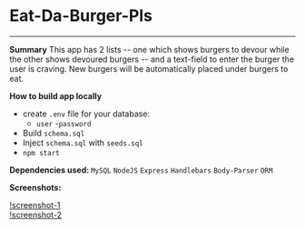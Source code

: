 <h1>Eat-Da-Burger-Pls</h1>

<hr/>

<strong>Summary</strong>
This app has 2 lists -- one which shows burgers to devour while the other shows devoured burgers -- and a text-field to enter the burger the user is craving. New burgers will be automatically placed under burgers to eat. 

<strong>How to build app locally</strong>

- create `.env` file for your database: 
    - `user` 
    -`password`
 - Build `schema.sql` 
 - Inject `schema.sql` with `seeds.sql`
 - `npm start` 

<strong>Dependencies used: </strong>
`MySQL`
`NodeJS`
`Express`
`Handlebars`
`Body-Parser`
`ORM`

<strong>Screenshots: </strong>

[!screenshot-1]('./images/screenshot-1.png')
<br/>
[!screenshot-2]('./images/screenshot-2.png')

